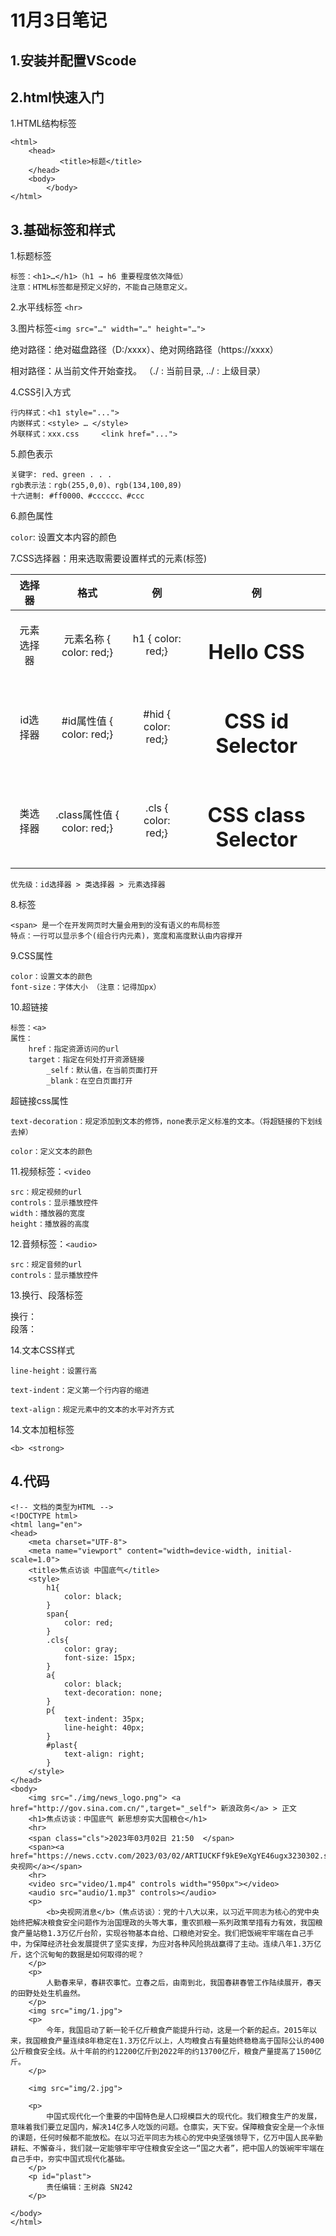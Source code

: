 # 11月3日笔记

## 1.安装并配置VScode

## 2.html快速入门

1.HTML结构标签

```
<html>
	<head>    
		   <title>标题</title>
	</head>
	<body>
    	</body>
</html>
```

## 3.基础标签和样式

1.标题标签

```
标签：<h1>…</h1>（h1 → h6 重要程度依次降低）
注意：HTML标签都是预定义好的，不能自己随意定义。
```

2.水平线标签 `<hr>`

3.图片标签`<img src="…" width="…" height="…">`

绝对路径：绝对磁盘路径（D:/xxxx）、绝对网络路径（https://xxxx）

相对路径：从当前文件开始查找。 （./ : 当前目录, ../ : 上级目录）

4.CSS引入方式

```
行内样式：<h1 style="...">
内嵌样式：<style> … </style>
外联样式：xxx.css     <link href="...">
```

5.颜色表示

```
关键字: red、green . . .
rgb表示法：rgb(255,0,0)、rgb(134,100,89) 
十六进制: #ff0000、#cccccc、#ccc
```

6.颜色属性

`color`: 设置文本内容的颜色

7.CSS选择器：用来选取需要设置样式的元素(标签)

|   选择器   |             格式             |          例           |                   例                    |
| :--------: | :--------------------------: | :-------------------: | :-------------------------------------: |
| 元素选择器 |   元素名称 { color: red;}    |  h1 {  color: red;}   |          <h1> Hello CSS </h1>           |
|  id选择器  |  \#id属性值 {  color: red;}  | \#hid {  color: red;} |   <h1 id="hid"> CSS id Selector</h1>    |
|  类选择器  | .class属性值 {  color: red;} | .cls {  color: red;}  | <h1 class="cls">CSS class Selector</h1> |

`优先级：id选择器 > 类选择器 > 元素选择器`

8.<span>标签

```
<span> 是一个在开发网页时大量会用到的没有语义的布局标签
特点：一行可以显示多个(组合行内元素)，宽度和高度默认由内容撑开
```

9.CSS属性

```
color：设置文本的颜色
font-size：字体大小 （注意：记得加px）
```

10.超链接

```
标签：<a>
属性：
	href：指定资源访问的url
	target：指定在何处打开资源链接
		_self：默认值，在当前页面打开
		_blank：在空白页面打开
```

超链接css属性

`text-decoration：规定添加到文本的修饰，none表示定义标准的文本。（将超链接的下划线去掉）`

`color：定义文本的颜色`

11.视频标签：`<video`

```
src：规定视频的url
controls：显示播放控件
width：播放器的宽度
height：播放器的高度
```

12.音频标签：`<audio>`

```
src：规定音频的url
controls：显示播放控件
```

13.换行、段落标签

换行：<br>段落：<p>

14.文本CSS样式

`line-height：设置行高`

`text-indent：定义第一个行内容的缩进`

`text-align：规定元素中的文本的水平对齐方式`

14.文本加粗标签

`<b> <strong> `

## 4.代码

```
<!-- 文档的类型为HTML -->
<!DOCTYPE html>
<html lang="en">
<head>
    <meta charset="UTF-8">
    <meta name="viewport" content="width=device-width, initial-scale=1.0">
    <title>焦点访谈 中国底气</title>
    <style>
        h1{
            color: black;
        }
        span{
            color: red;
        }
        .cls{
            color: gray;
            font-size: 15px;
        }
        a{
            color: black;
            text-decoration: none;
        }
        p{
            text-indent: 35px;
            line-height: 40px;
        }
        #plast{
            text-align: right;
        }
    </style>
</head>
<body>
    <img src="./img/news_logo.png"> <a href="http://gov.sina.com.cn/",target="_self"> 新浪政务</a> > 正文
    <h1>焦点访谈：中国底气 新思想夯实大国粮仓</h1>
    <hr>
    <span class="cls">2023年03月02日 21:50  </span> 
    <span><a href="https://news.cctv.com/2023/03/02/ARTIUCKFf9kE9eXgYE46ugx3230302.shtml"target="_blank">央视网</a></span>
    <hr>
    <video src="video/1.mp4" controls width="950px"></video>
    <audio src="audio/1.mp3" controls></audio>
    <p>
        <b>央视网消息</b>（焦点访谈）：党的十八大以来，以习近平同志为核心的党中央始终把解决粮食安全问题作为治国理政的头等大事，重农抓粮一系列政策举措有力有效，我国粮食产量站稳1.3万亿斤台阶，实现谷物基本自给、口粮绝对安全。我们把饭碗牢牢端在自己手中，为保障经济社会发展提供了坚实支撑，为应对各种风险挑战赢得了主动。连续八年1.3万亿斤，这个沉甸甸的数据是如何取得的呢？
    </p>
    <p>
        人勤春来早，春耕农事忙。立春之后，由南到北，我国春耕春管工作陆续展开，春天的田野处处生机盎然。
    </p>
    <img src="img/1.jpg">
    <p>
        今年，我国启动了新一轮千亿斤粮食产能提升行动，这是一个新的起点。2015年以来，我国粮食产量连续8年稳定在1.3万亿斤以上，人均粮食占有量始终稳稳高于国际公认的400公斤粮食安全线。从十年前的约12200亿斤到2022年的约13700亿斤，粮食产量提高了1500亿斤。
    </p>

    <img src="img/2.jpg">

    <p>
        中国式现代化一个重要的中国特色是人口规模巨大的现代化。我们粮食生产的发展，意味着我们要立足国内，解决14亿多人吃饭的问题。仓廪实，天下安。保障粮食安全是一个永恒的课题，任何时候都不能放松。在以习近平同志为核心的党中央坚强领导下，亿万中国人民辛勤耕耘、不懈奋斗，我们就一定能够牢牢守住粮食安全这一“国之大者”，把中国人的饭碗牢牢端在自己手中，夯实中国式现代化基础。
    </p>
    <p id="plast">
        责任编辑：王树淼 SN242
    </p>

</body>
</html>
```


